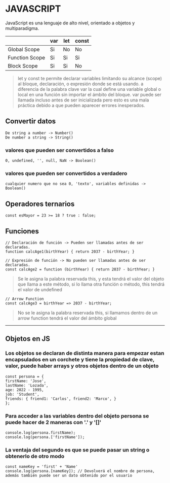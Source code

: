 # JAVASCRIPT

JavaScript es una lenguaje de alto nivel, orientado a objetos y multiparadigma.

|                | var | let | const |
| -------------- | --- | --- | ----- |
| Global Scope   | Si  | No  | No    |
| Function Scope | Si  | Si  | Si    |
| Block Scope    | Si  | Si  | No    |

>let y const te permite declarar variables limitando su alcance (scope) al bloque, declaración, o expresión donde se está usando. a diferencia de la palabra clave var la cual define una variable global o local en una función sin importar el ámbito del bloque. var puede ser llamada incluso antes de ser inicializada pero esto es una mala práctica debido a que pueden aparecer errores inesperados.

## Convertir datos
`De string a number -> Number()`  
`De number a string -> String()`

### valores que pueden ser convertidos a falso
`0, undefined, '', null, NaN -> Boolean()`

### valores que pueden ser convertidos a verdadero
`cualquier numero que no sea 0, 'texto', variables definidas -> Boolean()`

## Operadores ternarios
`const esMayor = 23 >= 18 ? true : false;`

## Funciones 
`// Declaración de función -> Pueden ser llamadas antes de ser declaradas.`  
`function calcAge1(birthYear) {
    return 2037 - birthYear;
}`

`// Expresión de función -> No pueden ser llamadas antes de ser declaradas.`  
`const calcAge2 = function (birthYear) {
    return 2037 - birthYear;
}`
>Se le asigna la palabra reservada this, y esta tendrá el valor del objeto que llama a este método, si lo llama otra función o método, this tendrá el valor de undefined

`// Arrow Function`  
`const calcAge3 = birthYear => 2037 - birthYear;`
>No se le asigna la palabra reservada this, si llamamos dentro de un arrow function tendrá el valor del ámbito global
____________________________________________
## Objetos en JS
### Los objetos se declaran de distinta manera para empezar estan encapsulados en un corchete y tiene la propiedad de clave, valor, puede haber arrays y otros objetos dentro de un objeto
`const persona = {`  
    `firstName: 'Jose',`  
    `lastName: 'Lozada',`  
    `age: 2022 - 1995,`   
    `job: 'Student',`   
    `friends: {
        friend1: 'Carlos',
        friend2: 'Marco',
    }`   
`};`

### Para acceder a las variables dentro del objeto persona se puede hacer de 2 maneras con '.' y '[]'
`console.log(persona.firstName);`  
`console.log(persona.['firstName']);`  
### La ventaja del segundo es que se puede pasar un string o obtenerlo de otro modo
`const nameKey = 'first' + 'Name'`   
`console.log(persona.[nameKey]); // Devolverá el nombre de persona, además también puede ser un dato obtenido por el usuario`  
